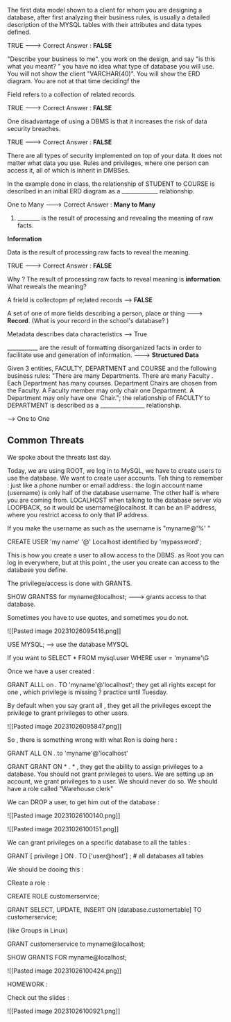 



 


The first data model shown to a client for whom you are designing a database, after first analyzing their business rules, is usually a detailed description of the MYSQL tables with their attributes and data types defined.  
  
TRUE     ---> Correct Answer :  **FALSE**


"Describe your business to me". you work on the design, and say "is this what you meant? " you have no idea what type of database you will use. You will not show the client "VARCHAR(40)". You will  show the ERD diagram. You are not at that time decidingf the 
  
  

  
  
  
Field refers to a collection of related records.  
  
TRUE   ---> Correct Answer :  **FALSE**
  
  
  
One disadvantage of using a DBMS is that it increases the risk of data security breaches.  
  
TRUE  ---> Correct Answer :  **FALSE**


There are all types of security implemented on top of your data. It does not matter what data you use. Rules and privileges, where one person can access it, all of which is inherit in DMBSes. 
  
  
  
In the example done in class, the relationship of STUDENT to COURSE is described in an initial ERD diagram as a _____________ relationship.  
  
  
One to Many ---> Correct Answer :  **Many to Many** 


1. ________ is the result of processing and revealing the meaning of raw facts.

**Information**


Data is the result of processing raw facts to reveal the meaning.  
  
TRUE   ---> Correct Answer :  **FALSE** 

Why ? The result of processing raw facts to reveal meaning is **information**.  What reweals the meaning? 




A frield is collectopm pf re;lated records --> **FALSE**



A set of one of more fields describing a person, place or thing ---> **Record**. 
(What is your record in the school's database? )


Metadata describes data characteristics --> True


___________ are the result of formatting disorganized facts in order to facilitate use and generation of information. --->  **Structured Data**


Given 3 entities, FACULTY, DEPARTMENT and COURSE and the following business rules: "There are many Departments. There are many Faculty . Each Department has many courses. Department Chairs are chosen from the Faculty. A Faculty member may only chair one Department. A Department may only have one  Chair."; the relationship of FACULTY to DEPARTMENT is described as a ________________ relationship.

--> One to One






## Common Threats 



We spoke about the threats last day. 


Today, we are using ROOT, we log in to MySQL, we have to create users to use the database. We want to create user accounts. Teh thing to remember : just like a phone number or email address : the login account name (username) is only half of the database username. The other half is where you are coming from. LOCALHOST when talking to the database server via LOOPBACK, so it would be username@localhost. It can be an IP address, where you restrict access to only that IP address. 




If you make the username as such as the username is "myname@'%' "




CREATE USER 'my name' '@' Localhost identified by 'mypassword';


This is how you create a user to allow access to the DBMS. as Root you can log in everywhere, but at this point , the user you create can access to the database you define. 


The privilege/access is done with GRANTS. 


SHOW GRANTSS for myname@localhost;  ---> grants access to that database. 



Sometimes you have to use quotes, and sometimes you do not. 


![[Pasted image 20231026095416.png]]



USE MYSQL;  --> use the database MYSQL


If you want to SELECT * FROM mysql.user WHERE user = 'myname'\G 



Once we have a user created : 







GRANT ALLL on *.* TO 'myname'@'localhost'; they get all rights except for one , which privilege is missing ? practice until Tuesday. 


By default when you say grant all , they get all the privileges except the privilege to grant privileges to other users. 


![[Pasted image 20231026095847.png]]



So , there is something wrong with what Ron is doing here : 


GRANT ALL ON *.* to 'myname'@'localhost'


GRANT GRANT ON * . *  , they get the ability to assign privileges to a database. You should not grant privileges to users. We are setting up an account, we grant privileges to a user. We should never do so. We should have a role called "Warehouse clerk"



We can DROP a user, to get him out of the database :


![[Pasted image 20231026100140.png]]



![[Pasted image 20231026100151.png]]


We can grant privileges on a specific database to all the tables : 



GRANT [ privilege ] ON *.* TO ['user@host'] ; # all databases all tables








We should be dooing this : 


CReate a role :

CREATE ROLE customerservice;

GRANT SELECT, UPDATE, INSERT ON [database.customertable] TO customerservice;


(like Groups in Linux)


GRANT customerservice to myname@localhost;


SHOW GRANTS FOR myname@localhost;



![[Pasted image 20231026100424.png]]







HOMEWORK : 




Check out the slides : 







![[Pasted image 20231026100921.png]]
